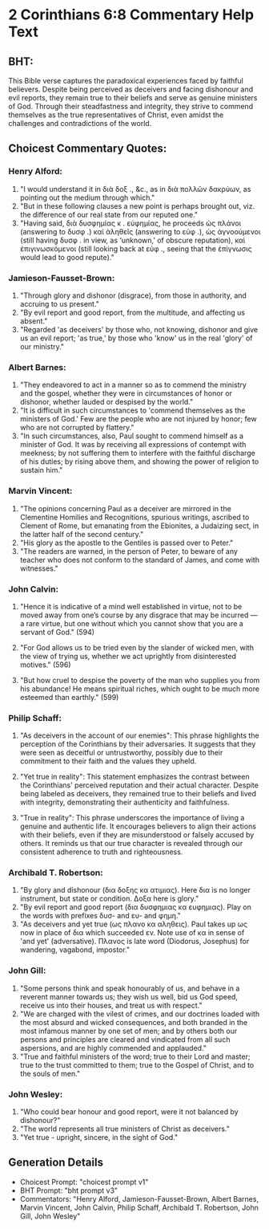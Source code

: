 # 2 Corinthians 6:8 Commentary Help Text

## BHT:
This Bible verse captures the paradoxical experiences faced by faithful believers. Despite being perceived as deceivers and facing dishonour and evil reports, they remain true to their beliefs and serve as genuine ministers of God. Through their steadfastness and integrity, they strive to commend themselves as the true representatives of Christ, even amidst the challenges and contradictions of the world.

## Choicest Commentary Quotes:
### Henry Alford:
1. "I would understand it in διὰ δοξ ., &c., as in διὰ πολλῶν δακρύων, as pointing out the medium through which."
2. "But in these following clauses a new point is perhaps brought out, viz. the difference of our real state from our reputed one."
3. "Having said, διὰ δυσφημίας κ . εὐφημίας, he proceeds ὡς πλάνοι (answering to δυσφ .) καὶ ἀληθεῖς (answering to εὐφ .), ὡς ἀγνοούμενοι (still having δυσφ . in view, as ‘unknown,’ of obscure reputation), καὶ ἐπιγινωσκόμενοι (still looking back at εὐφ ., seeing that the ἐπίγνωσις would lead to good repute)."

### Jamieson-Fausset-Brown:
1. "Through glory and dishonor (disgrace), from those in authority, and accruing to us present."
2. "By evil report and good report, from the multitude, and affecting us absent."
3. "Regarded 'as deceivers' by those who, not knowing, dishonor and give us an evil report; 'as true,' by those who 'know' us in the real 'glory' of our ministry."

### Albert Barnes:
1. "They endeavored to act in a manner so as to commend the ministry and the gospel, whether they were in circumstances of honor or dishonor, whether lauded or despised by the world."
2. "It is difficult in such circumstances to 'commend themselves as the ministers of God.' Few are the people who are not injured by honor; few who are not corrupted by flattery."
3. "In such circumstances, also, Paul sought to commend himself as a minister of God. It was by receiving all expressions of contempt with meekness; by not suffering them to interfere with the faithful discharge of his duties; by rising above them, and showing the power of religion to sustain him."

### Marvin Vincent:
1. "The opinions concerning Paul as a deceiver are mirrored in the Clementine Homilies and Recognitions, spurious writings, ascribed to Clement of Rome, but emanating from the Ebionites, a Judaizing sect, in the latter half of the second century."
2. "His glory as the apostle to the Gentiles is passed over to Peter."
3. "The readers are warned, in the person of Peter, to beware of any teacher who does not conform to the standard of James, and come with witnesses."

### John Calvin:
1. "Hence it is indicative of a mind well established in virtue, not to be moved away from one’s course by any disgrace that may be incurred — a rare virtue, but one without which you cannot show that you are a servant of God." (594)

2. "For God allows us to be tried even by the slander of wicked men, with the view of trying us, whether we act uprightly from disinterested motives." (596)

3. "But how cruel to despise the poverty of the man who supplies you from his abundance! He means spiritual riches, which ought to be much more esteemed than earthly." (599)

### Philip Schaff:
1. "As deceivers in the account of our enemies": This phrase highlights the perception of the Corinthians by their adversaries. It suggests that they were seen as deceitful or untrustworthy, possibly due to their commitment to their faith and the values they upheld.

2. "Yet true in reality": This statement emphasizes the contrast between the Corinthians' perceived reputation and their actual character. Despite being labeled as deceivers, they remained true to their beliefs and lived with integrity, demonstrating their authenticity and faithfulness.

3. "True in reality": This phrase underscores the importance of living a genuine and authentic life. It encourages believers to align their actions with their beliefs, even if they are misunderstood or falsely accused by others. It reminds us that our true character is revealed through our consistent adherence to truth and righteousness.

### Archibald T. Robertson:
1. "By glory and dishonour (δια δοξης κα ατιμιας). Here δια is no longer instrument, but state or condition. Δοξα here is glory."
2. "By evil report and good report (δια δυσφημιας κα ευφημιας). Play on the words with prefixes δυσ- and ευ- and φημη."
3. "As deceivers and yet true (ως πλανο κα αληθεις). Paul takes up ως now in place of δια which succeeded εν. Note use of κα in sense of 'and yet' (adversative). Πλανος is late word (Diodorus, Josephus) for wandering, vagabond, impostor."

### John Gill:
1. "Some persons think and speak honourably of us, and behave in a reverent manner towards us; they wish us well, bid us God speed, receive us into their houses, and treat us with respect."
2. "We are charged with the vilest of crimes, and our doctrines loaded with the most absurd and wicked consequences, and both branded in the most infamous manner by one set of men; and by others both our persons and principles are cleared and vindicated from all such aspersions, and are highly commended and applauded."
3. "True and faithful ministers of the word; true to their Lord and master; true to the trust committed to them; true to the Gospel of Christ, and to the souls of men."

### John Wesley:
1. "Who could bear honour and good report, were it not balanced by dishonour?"
2. "The world represents all true ministers of Christ as deceivers."
3. "Yet true - upright, sincere, in the sight of God."


## Generation Details
- Choicest Prompt: "choicest prompt v1"
- BHT Prompt: "bht prompt v3"
- Commentators: "Henry Alford, Jamieson-Fausset-Brown, Albert Barnes, Marvin Vincent, John Calvin, Philip Schaff, Archibald T. Robertson, John Gill, John Wesley"
